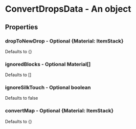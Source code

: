

# ConvertDropsData - An object



## Properties



### dropToNewDrop - Optional {Material: ItemStack}



Defaults to {}



### ignoredBlocks - Optional Material[]



Defaults to []



### ignoreSilkTouch - Optional boolean



Defaults to false



### convertMap - Optional {Material: ItemStack}



Defaults to {}

